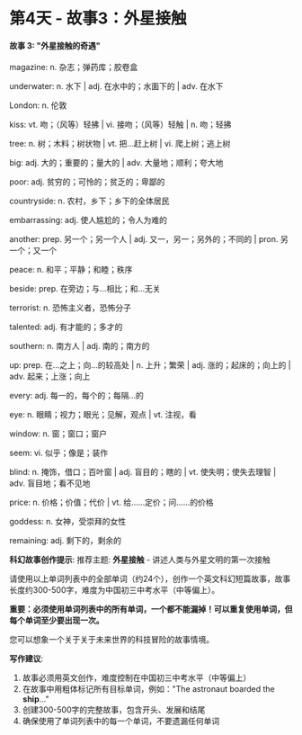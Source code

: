# 第4天 - 故事3：外星接触

#### 故事 3: "外星接触的奇遇"

magazine: n. 杂志；弹药库；胶卷盒

underwater: n. 水下 | adj. 在水中的；水面下的 | adv. 在水下

London: n. 伦敦

kiss: vt. 吻；（风等）轻拂 | vi. 接吻；（风等）轻触 | n. 吻；轻拂

tree: n. 树；木料；树状物 | vt. 把...赶上树 | vi. 爬上树；逃上树

big: adj. 大的；重要的；量大的 | adv. 大量地；顺利；夸大地

poor: adj. 贫穷的；可怜的；贫乏的；卑鄙的

countryside: n. 农村，乡下；乡下的全体居民

embarrassing: adj. 使人尴尬的；令人为难的

another: prep. 另一个；另一个人 | adj. 又一，另一；另外的；不同的 | pron. 另一个；又一个

peace: n. 和平；平静；和睦；秩序

beside: prep. 在旁边；与…相比；和…无关

terrorist: n. 恐怖主义者，恐怖分子

talented: adj. 有才能的；多才的

southern: n. 南方人 | adj. 南的；南方的

up: prep. 在…之上；向…的较高处 | n. 上升；繁荣 | adj. 涨的；起床的；向上的 | adv. 起来；上涨；向上

every: adj. 每一的，每个的；每隔…的

eye: n. 眼睛；视力；眼光；见解，观点 | vt. 注视，看

window: n. 窗；窗口；窗户

seem: vi. 似乎；像是；装作

blind: n. 掩饰，借口；百叶窗 | adj. 盲目的；瞎的 | vt. 使失明；使失去理智 | adv. 盲目地；看不见地

price: n. 价格；价值；代价 | vt. 给……定价；问……的价格

goddess: n. 女神，受崇拜的女性

remaining: adj. 剩下的，剩余的

**科幻故事创作提示**:
推荐主题: **外星接触** - 讲述人类与外星文明的第一次接触

请使用以上单词列表中的全部单词（约24个），创作一个英文科幻短篇故事，故事长度约300-500字，难度为中国初三中考水平（中等偏上）。

**重要：必须使用单词列表中的所有单词，一个都不能漏掉！可以重复使用单词，但每个单词至少要出现一次。**

您可以想象一个关于关于未来世界的科技冒险的故事情境。

**写作建议**: 
1. 故事必须用英文创作，难度控制在中国初三中考水平（中等偏上）
2. 在故事中用粗体标记所有目标单词，例如："The astronaut boarded the **ship**..."
3. 创建300-500字的完整故事，包含开头、发展和结尾
4. 确保使用了单词列表中的每一个单词，不要遗漏任何单词
